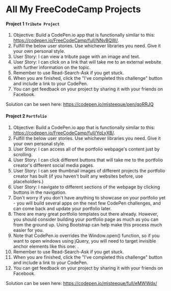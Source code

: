 # All My FreeCodeCamp Projects
#### Project 1 `Tribute Project`
1. Objective: Build a CodePen.io app that is functionally similar to this: https://codepen.io/FreeCodeCamp/full/NNvBQW/.
1. Fulfill the below user stories. Use whichever libraries you need. Give it your own personal style.
1. User Story: I can view a tribute page with an image and text.
1. User Story: I can click on a link that will take me to an external website with further information on the topic.
1. Remember to use Read-Search-Ask if you get stuck.
1. When you are finished, click the "I've completed this challenge" button and include a link to your CodePen.
1. You can get feedback on your project by sharing it with your friends on Facebook.

Solution can be seen here: https://codepen.io/misteeque/pen/qoRRJQ

#### Project 2 `Portfolio`
1. Objective: Build a CodePen.io app that is functionally similar to this: https://codepen.io/FreeCodeCamp/full/YqLyXB/.
1. Fulfill the below user stories. Use whichever libraries you need. Give it your own personal style.
1. User Story: I can access all of the portfolio webpage's content just by scrolling.
1. User Story: I can click different buttons that will take me to the portfolio creator's different social media pages.
1. User Story: I can see thumbnail images of different projects the portfolio creator has built (if you haven't built any websites before, use placeholders.)
1. User Story: I navigate to different sections of the webpage by clicking buttons in the navigation.
1. Don't worry if you don't have anything to showcase on your portfolio yet - you will build several apps on the next few CodePen challenges, and can come back and update your portfolio later.
1. There are many great portfolio templates out there already. However, you should consider building your portfolio page as much as you can from the ground up. Using Bootstrap can help make this process much easier for you.
1. Note that CodePen.io overrides the Window.open() function, so if you want to open windows using jQuery, you will need to target invisible anchor elements like this one: <a target='_blank'>.
1. Remember to use Read-Search-Ask if you get stuck.
1. When you are finished, click the "I've completed this challenge" button and include a link to your CodePen.
1. You can get feedback on your project by sharing it with your friends on Facebook.

Solution can be seen here: https://codepen.io/misteeque/full/eMWWdx/